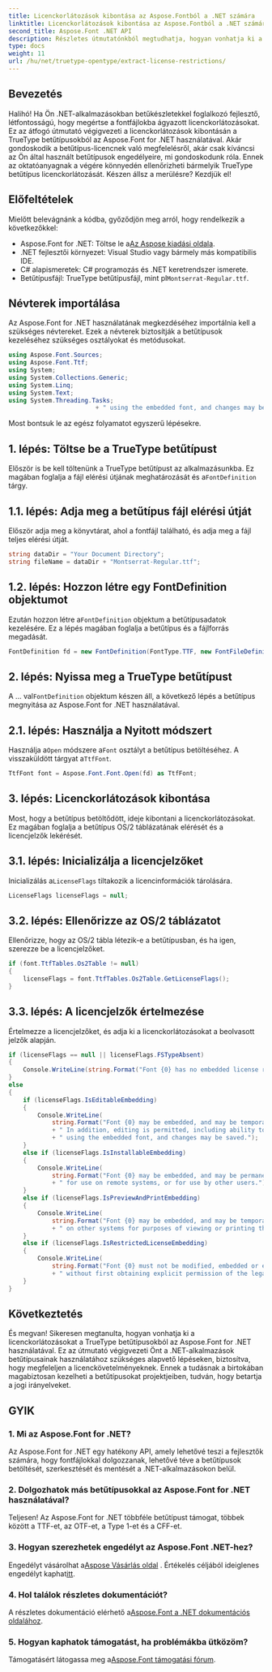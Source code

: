 ```yaml
---
title: Licenckorlátozások kibontása az Aspose.Fontból a .NET számára
linktitle: Licenckorlátozások kibontása az Aspose.Fontból a .NET számára
second_title: Aspose.Font .NET API
description: Részletes útmutatónkból megtudhatja, hogyan vonhatja ki a licenckorlátozásokat a TrueType betűtípusokból az Aspose.Font for .NET használatával. Tökéletes a .NET-ben betűtípusokkal dolgozó fejlesztőknek.
type: docs
weight: 11
url: /hu/net/truetype-opentype/extract-license-restrictions/
---
```

## Bevezetés
Halihó! Ha Ön .NET-alkalmazásokban betűkészletekkel foglalkozó fejlesztő, létfontosságú, hogy megértse a fontfájlokba ágyazott licenckorlátozásokat. Ez az átfogó útmutató végigvezeti a licenckorlátozások kibontásán a TrueType betűtípusokból az Aspose.Font for .NET használatával. Akár gondoskodik a betűtípus-licencnek való megfelelésről, akár csak kíváncsi az Ön által használt betűtípusok engedélyeire, mi gondoskodunk róla. Ennek az oktatóanyagnak a végére könnyedén ellenőrizheti bármelyik TrueType betűtípus licenckorlátozását. Készen állsz a merülésre? Kezdjük el!
## Előfeltételek
Mielőtt belevágnánk a kódba, győződjön meg arról, hogy rendelkezik a következőkkel:
-  Aspose.Font for .NET: Töltse le a[Az Aspose kiadási oldala](https://releases.aspose.com/font/net/).
- .NET fejlesztői környezet: Visual Studio vagy bármely más kompatibilis IDE.
- C# alapismeretek: C# programozás és .NET keretrendszer ismerete.
- Betűtípusfájl: TrueType betűtípusfájl, mint pl`Montserrat-Regular.ttf`.
## Névterek importálása
Az Aspose.Font for .NET használatának megkezdéséhez importálnia kell a szükséges névtereket. Ezek a névterek biztosítják a betűtípusok kezeléséhez szükséges osztályokat és metódusokat.
```csharp
using Aspose.Font.Sources;
using Aspose.Font.Ttf;
using System;
using System.Collections.Generic;
using System.Linq;
using System.Text;
using System.Threading.Tasks;
                        + " using the embedded font, and changes may be saved.");
```
Most bontsuk le az egész folyamatot egyszerű lépésekre.
## 1. lépés: Töltse be a TrueType betűtípust
 Először is be kell töltenünk a TrueType betűtípust az alkalmazásunkba. Ez magában foglalja a fájl elérési útjának meghatározását és a`FontDefinition` tárgy.
## 1.1. lépés: Adja meg a betűtípus fájl elérési útját
Először adja meg a könyvtárat, ahol a fontfájl található, és adja meg a fájl teljes elérési útját.
```csharp
string dataDir = "Your Document Directory";
string fileName = dataDir + "Montserrat-Regular.ttf";
```
## 1.2. lépés: Hozzon létre egy FontDefinition objektumot
 Ezután hozzon létre a`FontDefinition` objektum a betűtípusadatok kezelésére. Ez a lépés magában foglalja a betűtípus és a fájlforrás megadását.
```csharp
FontDefinition fd = new FontDefinition(FontType.TTF, new FontFileDefinition("ttf", new FileSystemStreamSource(fileName)));
```
## 2. lépés: Nyissa meg a TrueType betűtípust
 A ... val`FontDefinition` objektum készen áll, a következő lépés a betűtípus megnyitása az Aspose.Font for .NET használatával.
## 2.1. lépés: Használja a Nyitott módszert
 Használja a`Open` módszere a`Font` osztályt a betűtípus betöltéséhez. A visszaküldött tárgyat a`TtfFont`.
```csharp
TtfFont font = Aspose.Font.Font.Open(fd) as TtfFont;
```
## 3. lépés: Licenckorlátozások kibontása
Most, hogy a betűtípus betöltődött, ideje kibontani a licenckorlátozásokat. Ez magában foglalja a betűtípus OS/2 táblázatának elérését és a licencjelzők lekérését.
## 3.1. lépés: Inicializálja a licencjelzőket
 Inicializálás a`LicenseFlags` tiltakozik a licencinformációk tárolására.
```csharp
LicenseFlags licenseFlags = null;
```
## 3.2. lépés: Ellenőrizze az OS/2 táblázatot
Ellenőrizze, hogy az OS/2 tábla létezik-e a betűtípusban, és ha igen, szerezze be a licencjelzőket.
```csharp
if (font.TtfTables.Os2Table != null)
{
    licenseFlags = font.TtfTables.Os2Table.GetLicenseFlags();
}
```
## 3.3. lépés: A licencjelzők értelmezése
Értelmezze a licencjelzőket, és adja ki a licenckorlátozásokat a beolvasott jelzők alapján.
```csharp
if (licenseFlags == null || licenseFlags.FSTypeAbsent)
{
    Console.WriteLine(string.Format("Font {0} has no embedded license restrictions", font.FontName));
}
else
{
    if (licenseFlags.IsEditableEmbedding)
    {
        Console.WriteLine(
            string.Format("Font {0} may be embedded, and may be temporarily loaded on other systems.", font.FontName)
            + " In addition, editing is permitted, including ability to format new text"
            + " using the embedded font, and changes may be saved.");
    }
    else if (licenseFlags.IsInstallableEmbedding)
    {
        Console.WriteLine(
            string.Format("Font {0} may be embedded, and may be permanently installed", font.FontName)
            + " for use on remote systems, or for use by other users.");
    }
    else if (licenseFlags.IsPreviewAndPrintEmbedding)
    {
        Console.WriteLine(
            string.Format("Font {0} may be embedded, and may be temporarily loaded", font.FontName)
            + " on other systems for purposes of viewing or printing the document.");
    }
    else if (licenseFlags.IsRestrictedLicenseEmbedding)
    {
        Console.WriteLine(
            string.Format("Font {0} must not be modified, embedded or exchanged in any manner", font.FontName)
            + " without first obtaining explicit permission of the legal owner.");
    }
}
```
## Következtetés
És megvan! Sikeresen megtanulta, hogyan vonhatja ki a licenckorlátozásokat a TrueType betűtípusokból az Aspose.Font for .NET használatával. Ez az útmutató végigvezeti Önt a .NET-alkalmazások betűtípusainak használatához szükséges alapvető lépéseken, biztosítva, hogy megfeleljen a licenckövetelményeknek. Ennek a tudásnak a birtokában magabiztosan kezelheti a betűtípusokat projektjeiben, tudván, hogy betartja a jogi irányelveket.
## GYIK
### 1. Mi az Aspose.Font for .NET?
Az Aspose.Font for .NET egy hatékony API, amely lehetővé teszi a fejlesztők számára, hogy fontfájlokkal dolgozzanak, lehetővé téve a betűtípusok betöltését, szerkesztését és mentését a .NET-alkalmazásokon belül.
### 2. Dolgozhatok más betűtípusokkal az Aspose.Font for .NET használatával?
Teljesen! Az Aspose.Font for .NET többféle betűtípust támogat, többek között a TTF-et, az OTF-et, a Type 1-et és a CFF-et.
### 3. Hogyan szerezhetek engedélyt az Aspose.Font .NET-hez?
 Engedélyt vásárolhat a[Aspose Vásárlás oldal](https://purchase.aspose.com/buy) . Értékelés céljából ideiglenes engedélyt kaphat[itt](https://purchase.aspose.com/temporary-license/).
### 4. Hol találok részletes dokumentációt?
 A részletes dokumentáció elérhető a[Aspose.Font a .NET dokumentációs oldalához](https://reference.aspose.com/font/net/).
### 5. Hogyan kaphatok támogatást, ha problémákba ütközöm?
 Támogatásért látogassa meg a[Aspose.Font támogatási fórum](https://forum.aspose.com/c/font/41).